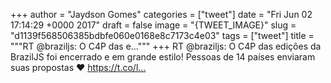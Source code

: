
+++
author = "Jaydson Gomes"
categories = ["tweet"]
date = "Fri Jun 02 17:14:29 +0000 2017"
draft = false
image = "{TWEET_IMAGE}"
slug = "d1139f568506385bdbfe060e0168e8c7173c4e03"
tags = ["tweet"]
title = """RT @braziljs: O C4P das e..."""
+++
RT @braziljs: O C4P das edições da BrazilJS foi encerrado e em grande estilo! Pessoas de 14 países enviaram suas propostas ❤
https://t.co/l…
